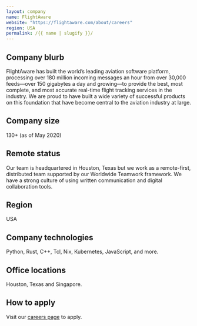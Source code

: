 ```yaml
---
layout: company
name: FlightAware
website: "https://flightaware.com/about/careers"
region: USA
permalink: /{{ name | slugify }}/
---
```


## Company blurb

FlightAware has built the world’s leading aviation software platform, processing over 180 million incoming messages an hour from over 30,000 feeds—over 150 gigabytes a day and growing—to provide the best, most complete, and most accurate real-time flight tracking services in the industry. We are proud to have built a wide variety of successful products on this foundation that have become central to the aviation industry at large.

## Company size

130+ (as of May 2020)

## Remote status

Our team is headquartered in Houston, Texas but we work as a remote-first, distributed team supported by our Worldwide Teamwork framework.  We have a strong culture of using written communication and digital collaboration tools.

## Region

USA

## Company technologies

Python, Rust, C++, Tcl, Nix, Kubernetes, JavaScript, and more.

## Office locations

Houston, Texas and Singapore.

## How to apply

Visit our [careers page](https://flightaware.com/about/careers/) to apply.
